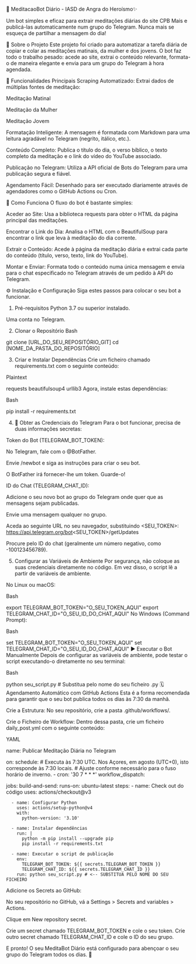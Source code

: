 🙏 MeditacaoBot Diário - IASD de Angra do Heroísmo✨

Um bot simples e eficaz para extrair meditações diárias do site CPB Mais e publicá-las automaticamente num grupo do Telegram. Nunca mais se esqueça de partilhar a mensagem do dia!

🎯 Sobre o Projeto
Este projeto foi criado para automatizar a tarefa diária de copiar e colar as meditações matinais, da mulher e dos jovens. O bot faz todo o trabalho pesado: acede ao site, extrai o conteúdo relevante, formata-o de maneira elegante e envia para um grupo do Telegram à hora agendada.

🚀 Funcionalidades Principais
Scraping Automatizado: Extrai dados de múltiplas fontes de meditação:

Meditação Matinal

Meditação da Mulher

Meditação Jovem

Formatação Inteligente: A mensagem é formatada com Markdown para uma leitura agradável no Telegram (negrito, itálico, etc.).

Conteúdo Completo: Publica o título do dia, o verso bíblico, o texto completo da meditação e o link do vídeo do YouTube associado.

Publicação no Telegram: Utiliza a API oficial de Bots do Telegram para uma publicação segura e fiável.

Agendamento Fácil: Desenhado para ser executado diariamente através de agendadores como o GitHub Actions ou Cron.

🔧 Como Funciona
O fluxo do bot é bastante simples:

Aceder ao Site: Usa a biblioteca requests para obter o HTML da página principal das meditações.

Encontrar o Link do Dia: Analisa o HTML com o BeautifulSoup para encontrar o link que leva à meditação do dia corrente.

Extrair o Conteúdo: Acede à página da meditação diária e extrai cada parte do conteúdo (título, verso, texto, link do YouTube).

Montar e Enviar: Formata todo o conteúdo numa única mensagem e envia para o chat especificado no Telegram através de um pedido à API do Telegram.


⚙️ Instalação e Configuração
Siga estes passos para colocar o seu bot a funcionar.

1. Pré-requisitos
Python 3.7 ou superior instalado.

Uma conta no Telegram.

2. Clonar o Repositório
Bash

git clone [URL_DO_SEU_REPOSITÓRIO_GIT]
cd [NOME_DA_PASTA_DO_REPOSITÓRIO]

3. Criar e Instalar Dependências
Crie um ficheiro chamado requirements.txt com o seguinte conteúdo:

Plaintext

requests
beautifulsoup4
urllib3
Agora, instale estas dependências:

Bash

pip install -r requirements.txt

4. 🔑 Obter as Credenciais do Telegram
Para o bot funcionar, precisa de duas informações secretas:

Token do Bot (TELEGRAM_BOT_TOKEN):

No Telegram, fale com o @BotFather.

Envie /newbot e siga as instruções para criar o seu bot.

O BotFather irá fornecer-lhe um token. Guarde-o!

ID do Chat (TELEGRAM_CHAT_ID):

Adicione o seu novo bot ao grupo do Telegram onde quer que as mensagens sejam publicadas.

Envie uma mensagem qualquer no grupo.

Aceda ao seguinte URL no seu navegador, substituindo <SEU_TOKEN>:
https://api.telegram.org/bot<SEU_TOKEN>/getUpdates

Procure pelo ID do chat (geralmente um número negativo, como -100123456789).

5. Configurar as Variáveis de Ambiente
Por segurança, não coloque as suas credenciais diretamente no código. Em vez disso, o script lê a partir de variáveis de ambiente.

No Linux ou macOS:

Bash

export TELEGRAM_BOT_TOKEN="O_SEU_TOKEN_AQUI"
export TELEGRAM_CHAT_ID="O_SEU_ID_DO_CHAT_AQUI"
No Windows (Command Prompt):

Bash

set TELEGRAM_BOT_TOKEN="O_SEU_TOKEN_AQUI"
set TELEGRAM_CHAT_ID="O_SEU_ID_DO_CHAT_AQUI"
▶️ Executar o Bot Manualmente
Depois de configurar as variáveis de ambiente, pode testar o script executando-o diretamente no seu terminal:

Bash

python seu_script.py # Substitua pelo nome do seu ficheiro .py
🗓️ Agendamento Automático com GitHub Actions
Esta é a forma recomendada para garantir que o seu bot publica todos os dias às 7:30 da manhã.

Crie a Estrutura: No seu repositório, crie a pasta .github/workflows/.

Crie o Ficheiro de Workflow: Dentro dessa pasta, crie um ficheiro daily_post.yml com o seguinte conteúdo:

YAML

name: Publicar Meditação Diária no Telegram

on:
  schedule:
    # Executa às 7:30 UTC. Nos Açores, em agosto (UTC+0), isto corresponde às 7:30 locais.
    # Ajuste conforme necessário para o fuso horário de inverno.
    - cron: '30 7 * * *'
  workflow_dispatch:

jobs:
  build-and-send:
    runs-on: ubuntu-latest
    steps:
      - name: Check out do código
        uses: actions/checkout@v3

      - name: Configurar Python
        uses: actions/setup-python@v4
        with:
          python-version: '3.10'

      - name: Instalar dependências
        run: |
          python -m pip install --upgrade pip
          pip install -r requirements.txt

      - name: Executar o script de publicação
        env:
          TELEGRAM_BOT_TOKEN: ${{ secrets.TELEGRAM_BOT_TOKEN }}
          TELEGRAM_CHAT_ID: ${{ secrets.TELEGRAM_CHAT_ID }}
        run: python seu_script.py # <-- SUBSTITUA PELO NOME DO SEU FICHEIRO

Adicione os Secrets ao GitHub:

No seu repositório no GitHub, vá a Settings > Secrets and variables > Actions.

Clique em New repository secret.

Crie um secret chamado TELEGRAM_BOT_TOKEN e cole o seu token.
Crie outro secret chamado TELEGRAM_CHAT_ID e cole o ID do seu grupo.

E pronto! O seu MeditaBot Diário está configurado para abençoar o seu grupo do Telegram todos os dias. 🎉
